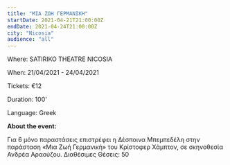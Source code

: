 ```yaml
---
title: "ΜΙΑ ΖΩΗ ΓΕΡΜΑΝΙΚΗ"
startDate: 2021-04-21T21:00:00Z
endDate: 2021-04-24T21:00:00Z
city: "Nicosia"
audience: "all"
---
```

Where: SATIRIKO THEATRE NICOSIA

When: 21/04/2021 - 24/04/2021

Tickets: €12

Duration: 100'

Language: Greek


**About the event:**

Για 6 μόνο παραστάσεις επιστρέφει η Δέσποινα Μπεμπεδέλη στην παράσταση «Μια Ζωή Γερμανική» του Κρίστοφερ Χάμπτον, σε σκηνοθεσία Ανδρέα Αραούζου.
Διαθέσιμες Θέσεις: 50

